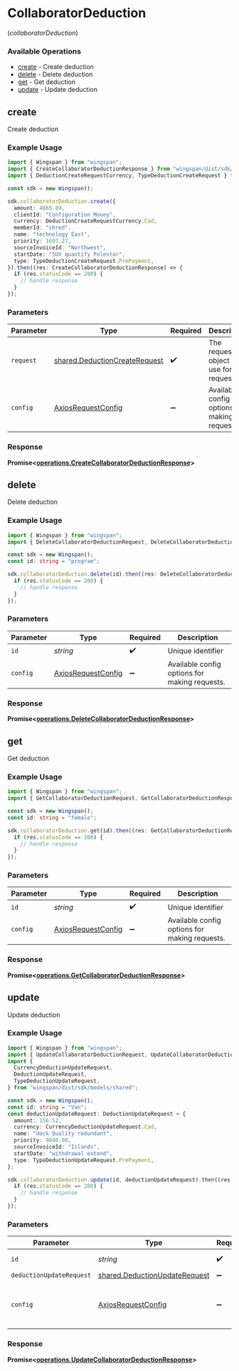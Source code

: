 # CollaboratorDeduction
(*collaboratorDeduction*)

### Available Operations

* [create](#create) - Create deduction
* [delete](#delete) - Delete deduction
* [get](#get) - Get deduction
* [update](#update) - Update deduction

## create

Create deduction

### Example Usage

```typescript
import { Wingspan } from "wingspan";
import { CreateCollaboratorDeductionResponse } from "wingspan/dist/sdk/models/operations";
import { DeductionCreateRequestCurrency, TypeDeductionCreateRequest } from "wingspan/dist/sdk/models/shared";

const sdk = new Wingspan();

sdk.collaboratorDeduction.create({
  amount: 4865.89,
  clientId: "Configuration Money",
  currency: DeductionCreateRequestCurrency.Cad,
  memberId: "shred",
  name: "technology East",
  priority: 1697.27,
  sourceInvoiceId: "Northwest",
  startDate: "SUV quantify Polestar",
  type: TypeDeductionCreateRequest.PrePayment,
}).then((res: CreateCollaboratorDeductionResponse) => {
  if (res.statusCode == 200) {
    // handle response
  }
});
```

### Parameters

| Parameter                                                                      | Type                                                                           | Required                                                                       | Description                                                                    |
| ------------------------------------------------------------------------------ | ------------------------------------------------------------------------------ | ------------------------------------------------------------------------------ | ------------------------------------------------------------------------------ |
| `request`                                                                      | [shared.DeductionCreateRequest](../../models/shared/deductioncreaterequest.md) | :heavy_check_mark:                                                             | The request object to use for the request.                                     |
| `config`                                                                       | [AxiosRequestConfig](https://axios-http.com/docs/req_config)                   | :heavy_minus_sign:                                                             | Available config options for making requests.                                  |


### Response

**Promise<[operations.CreateCollaboratorDeductionResponse](../../models/operations/createcollaboratordeductionresponse.md)>**


## delete

Delete deduction

### Example Usage

```typescript
import { Wingspan } from "wingspan";
import { DeleteCollaboratorDeductionRequest, DeleteCollaboratorDeductionResponse } from "wingspan/dist/sdk/models/operations";

const sdk = new Wingspan();
const id: string = "program";

sdk.collaboratorDeduction.delete(id).then((res: DeleteCollaboratorDeductionResponse) => {
  if (res.statusCode == 200) {
    // handle response
  }
});
```

### Parameters

| Parameter                                                    | Type                                                         | Required                                                     | Description                                                  |
| ------------------------------------------------------------ | ------------------------------------------------------------ | ------------------------------------------------------------ | ------------------------------------------------------------ |
| `id`                                                         | *string*                                                     | :heavy_check_mark:                                           | Unique identifier                                            |
| `config`                                                     | [AxiosRequestConfig](https://axios-http.com/docs/req_config) | :heavy_minus_sign:                                           | Available config options for making requests.                |


### Response

**Promise<[operations.DeleteCollaboratorDeductionResponse](../../models/operations/deletecollaboratordeductionresponse.md)>**


## get

Get deduction

### Example Usage

```typescript
import { Wingspan } from "wingspan";
import { GetCollaboratorDeductionRequest, GetCollaboratorDeductionResponse } from "wingspan/dist/sdk/models/operations";

const sdk = new Wingspan();
const id: string = "female";

sdk.collaboratorDeduction.get(id).then((res: GetCollaboratorDeductionResponse) => {
  if (res.statusCode == 200) {
    // handle response
  }
});
```

### Parameters

| Parameter                                                    | Type                                                         | Required                                                     | Description                                                  |
| ------------------------------------------------------------ | ------------------------------------------------------------ | ------------------------------------------------------------ | ------------------------------------------------------------ |
| `id`                                                         | *string*                                                     | :heavy_check_mark:                                           | Unique identifier                                            |
| `config`                                                     | [AxiosRequestConfig](https://axios-http.com/docs/req_config) | :heavy_minus_sign:                                           | Available config options for making requests.                |


### Response

**Promise<[operations.GetCollaboratorDeductionResponse](../../models/operations/getcollaboratordeductionresponse.md)>**


## update

Update deduction

### Example Usage

```typescript
import { Wingspan } from "wingspan";
import { UpdateCollaboratorDeductionRequest, UpdateCollaboratorDeductionResponse } from "wingspan/dist/sdk/models/operations";
import {
  CurrencyDeductionUpdateRequest,
  DeductionUpdateRequest,
  TypeDeductionUpdateRequest,
} from "wingspan/dist/sdk/models/shared";

const sdk = new Wingspan();
const id: string = "Van";
const deductionUpdateRequest: DeductionUpdateRequest = {
  amount: 156.52,
  currency: CurrencyDeductionUpdateRequest.Cad,
  name: "dock Quality redundant",
  priority: 9840.08,
  sourceInvoiceId: "Islands",
  startDate: "withdrawal extend",
  type: TypeDeductionUpdateRequest.PrePayment,
};

sdk.collaboratorDeduction.update(id, deductionUpdateRequest).then((res: UpdateCollaboratorDeductionResponse) => {
  if (res.statusCode == 200) {
    // handle response
  }
});
```

### Parameters

| Parameter                                                                      | Type                                                                           | Required                                                                       | Description                                                                    |
| ------------------------------------------------------------------------------ | ------------------------------------------------------------------------------ | ------------------------------------------------------------------------------ | ------------------------------------------------------------------------------ |
| `id`                                                                           | *string*                                                                       | :heavy_check_mark:                                                             | Unique identifier                                                              |
| `deductionUpdateRequest`                                                       | [shared.DeductionUpdateRequest](../../models/shared/deductionupdaterequest.md) | :heavy_minus_sign:                                                             | N/A                                                                            |
| `config`                                                                       | [AxiosRequestConfig](https://axios-http.com/docs/req_config)                   | :heavy_minus_sign:                                                             | Available config options for making requests.                                  |


### Response

**Promise<[operations.UpdateCollaboratorDeductionResponse](../../models/operations/updatecollaboratordeductionresponse.md)>**

